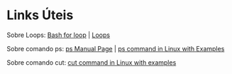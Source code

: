 <h1> Links Úteis </h1>

Sobre Loops:
[Bash for loop](https://imasters.com.br/desenvolvimento/bash-for-loop-primeiro-passo-na-automacao-no-linux)
| [Loops](https://tldp.org/LDP/abs/html/loops1.html)

Sobre comando ps:
[ps Manual Page](https://man7.org/linux/man-pages/man1/ps.1.html)
| [ps command in Linux with Examples](https://www.geeksforgeeks.org/ps-command-in-linux-with-examples/#:~:text=Linux%20provides%20us%20a%20utility,information%20depends%20on%20different%20options.)

Sobre comando cut:
[cut command in Linux with examples](https://www.geeksforgeeks.org/cut-command-linux-examples/)
